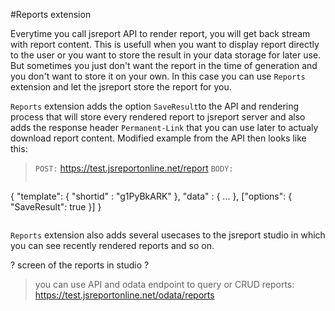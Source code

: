 #Reports extension

Everytime you call jsreport API to render report, you will get back stream with report content. This is usefull when you want to display report directly to the user or you want to store the result in your data storage for later use. But sometimes you just don't want the report in the time of generation and you don't want to store it on your own. In this case you can use `Reports` extension and let the jsreport store the report for you.

`Reports` extension adds the option `SaveResult`to the API and rendering process that will store every rendered report to jsreport server and also adds the response header `Permanent-Link` that you can use later to actualy download report content. Modified example from the API then looks like this:

> `POST:` https://test.jsreportonline.net/report
> `BODY:`
>```js 
   { 
      "template": { "shortid" : "g1PyBkARK" },
      "data" : { ... },
     ["options": { "SaveResult": true }]
   } 
>```

`Reports` extension also adds several usecases to the jsreport studio in which you can see recently rendered reports and so on.

? screen of the reports in studio ?

> you can use API and odata endpoint to query or CRUD reports:  https://test.jsreportonline.net/odata/reports

